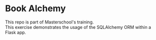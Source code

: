 # Book Alchemy

This repo is part of Masterschool's training.  
This exercise demonstrates the usage of the SQLAlchemy ORM within a Flask app.
